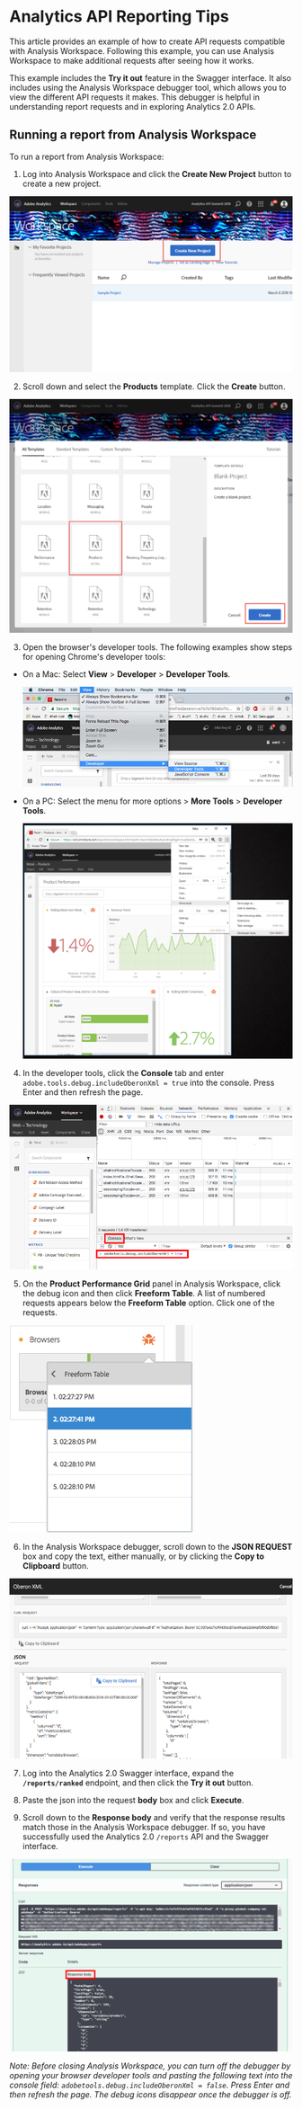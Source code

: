 # Analytics API Reporting Tips

This article provides an example of how to create API requests compatible with Analysis Workspace. Following this example, you can use Analysis Workspace to make additional requests after seeing how it works.

This example includes the **Try it out** feature in the Swagger interface. It also includes using the Analysis Workspace debugger tool, which allows you to view the different API requests it makes. This debugger is helpful in understanding report requests and in exploring Analytics 2.0 APIs.

## Running a report from Analysis Workspace

To run a report from Analysis Workspace:

1. Log into Analysis Workspace and click the **Create New Project** button to create a new project.

  ![tips_create_new_project](/images/tips_create_new_project.png?raw=true)

2. Scroll down and select the **Products** template. Click the **Create** button.

  ![tips_retail_template](/images/tips_retail_template.png?raw=true)

3. Open the browser's developer tools. The following examples show steps for opening Chrome's developer tools: 

  * On a Mac: Select **View** > **Developer** > **Developer Tools**.

    ![tips_open_dev_tools](/images/tips_open_dev_tools.png?raw=true)

  * On a PC: Select the menu for more options > **More Tools** > **Developer Tools**. 

    ![tips](/images/tips_open_dev_tools_pc.png?raw=true)

4. In the developer tools, click the **Console** tab and enter `adobe.tools.debug.includeOberonXml = true` into the console. Press Enter and then refresh the page.

  ![tips_debug_text](/images/tips_debug_text.png?raw=true)

5. On the **Product Performance Grid** panel in Analysis Workspace, click the debug icon and then click **Freeform Table**. A list of numbered requests appears below the **Freeform Table** option. Click one of the requests.

  ![tips_debug_link](/images/tips_debug_link.png?raw=true)

6. In the Analysis Workspace debugger, scroll down to the **JSON REQUEST** box and copy the text, either manually, or by clicking the **Copy to Clipboard** button.

  ![tips_copy_json](/images/tips_copy_json.png?raw=true)

7. Log into the Analytics 2.0 Swagger interface, expand the **`/reports/ranked`** endpoint, and then click the **Try it out** button.

8. Paste the json into the request **body** box and click **Execute**.

9. Scroll down to the **Response body** and verify that the response results match those in the Analysis Workspace debugger. If so, you have successfully used the Analytics 2.0 `/reports` API and the Swagger interface.

  ![tips_response_body](/images/tips_response_body.png?raw=true)

*Note: Before closing Analysis Workspace, you can turn off the debugger by opening your browser developer tools and pasting the following text into the console field: `adobetools.debug.includeOberonXml = false`. Press Enter and then refresh the page. The debug icons disappear once the debugger is off.*
